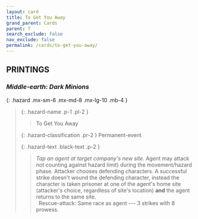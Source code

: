 ```yaml
---
layout: card
title: To Get You Away
grand_parent: Cards
parent: T
search_exclude: false
nav_exclude: false
permalink: /cards/to-get-you-away/
---
```


## PRINTINGS


### _Middle-earth: Dark Minions_

{: .hazard .mx-sm-6 .mx-md-8 .mx-lg-10 .mb-4 }
> {: .hazard-name .p-1 .pl-2 }
> > <div class="hazard-mp"></div>
> > <div class="card-name">To Get You Away</div>
>
> {: .hazard-classification .pr-2 }
> Permanent-event
>
> {: .hazard-text .black-text .p-2 }
> > _Tap an agent at target company's new site._ Agent may attack not counting against hazard limit) during the movement/hazard phase. Attacker chooses defending characters. A successful strike doesn't wound the defending character, instead the character is taken prisoner at one of the agent's home site (attacker's choice, regardless of site's location) **and** the agent returns to the same site. <br>&ensp;Rescue-attack: Same race as agent --- 3 strikes with 8 prowess. 
>

